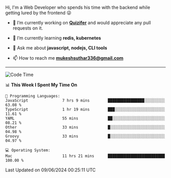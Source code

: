 Hi, I'm a Web Developer who spends his time with the backend while getting lured by the frontend 😜

- 🔭 I’m currently working on **[Quizifer](https://github.com/SutharMukesh/Quizifer/)** and would appreciate any pull requests on it.

- 🌱 I’m currently learning **redis, kubernetes**

- 💬 Ask me about **javascript, nodejs, CLI tools**

- 📫 How to reach me **mukeshsuthar336@gmail.com**

---
<!--START_SECTION:waka-->
![Code Time](http://img.shields.io/badge/Code%20Time-2%2C990%20hrs%2049%20mins-blue)

📊 **This Week I Spent My Time On** 

```text
💬 Programming Languages: 
JavaScript               7 hrs 9 mins        ████████████████░░░░░░░░░   63.08 % 
TypeScript               1 hr 19 mins        ███░░░░░░░░░░░░░░░░░░░░░░   11.61 % 
YAML                     55 mins             ██░░░░░░░░░░░░░░░░░░░░░░░   08.21 % 
Other                    33 mins             █░░░░░░░░░░░░░░░░░░░░░░░░   04.98 % 
Groovy                   33 mins             █░░░░░░░░░░░░░░░░░░░░░░░░   04.97 % 

💻 Operating System: 
Mac                      11 hrs 21 mins      █████████████████████████   100.00 % 
```


 Last Updated on 09/06/2024 00:25:11 UTC
<!--END_SECTION:waka-->
